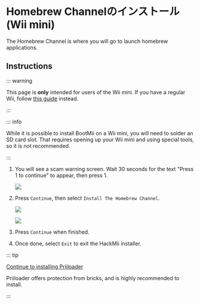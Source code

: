 # Homebrew Channelのインストール(Wii mini)

The Homebrew Channel is where you will go to launch homebrew applications.

## Instructions

::: warning

This page is **only** intended for users of the Wii mini. If you have a regular Wii, follow [this guide](hbc) instead.

:::

::: info

While it is possible to install BootMii on a Wii mini, you will need to solder an SD card slot. That requires opening up your Wii mini and using special tools, so it is not recommended.

:::

1. You will see a scam warning screen. Wait 30 seconds for the text "Press 1 to continue" to appear, then press 1.

    ![](/images/hackmii/scam.png)

2. Press `Continue`, then select `Install The Homebrew Channel`.

    ![](/images/hackmii/hbc_install.png)

    ![](/images/hackmii/hbc_install_ok.png)

3. Press `Continue` when finished.

4. Once done, select `Exit` to exit the HackMii installer.

::: tip

[Continue to installing Priiloader](priiloader)

Priiloader offers protection from bricks, and is highly recommended to install.

:::